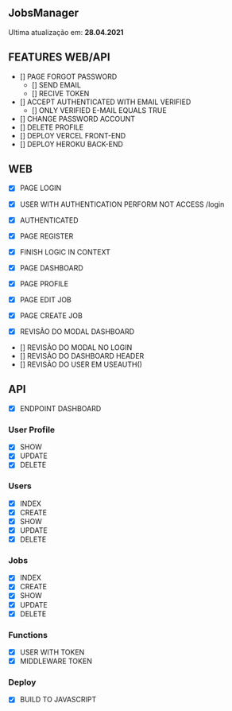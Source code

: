 ## JobsManager

Ultima atualização em: **28.04.2021**

## **FEATURES WEB/API**

- [] PAGE FORGOT PASSWORD
  - [] SEND EMAIL
  - [] RECIVE TOKEN
- [] ACCEPT AUTHENTICATED WITH EMAIL VERIFIED
  - [] ONLY VERIFIED E-MAIL EQUALS TRUE
- [] CHANGE PASSWORD ACCOUNT
- [] DELETE PROFILE
- [] DEPLOY VERCEL FRONT-END
- [] DEPLOY HEROKU BACK-END

## WEB

- [x] PAGE LOGIN
- [x] USER WITH AUTHENTICATION PERFORM NOT ACCESS /login
- [x] AUTHENTICATED
- [x] PAGE REGISTER

- [x] FINISH LOGIC IN CONTEXT
- [x] PAGE DASHBOARD
- [x] PAGE PROFILE
- [x] PAGE EDIT JOB
- [x] PAGE CREATE JOB
- [x] REVISÃO DO MODAL DASHBOARD
- [] REVISÃO DO MODAL NO LOGIN
- [] REVISÃO DO DASHBOARD HEADER
- [] REVISÃO DO USER EM USEAUTH()

## API

- [x] ENDPOINT DASHBOARD

### User Profile

- [x] SHOW
- [x] UPDATE
- [x] DELETE

### Users

- [x] INDEX
- [x] CREATE
- [x] SHOW
- [x] UPDATE
- [x] DELETE

### Jobs

- [x] INDEX
- [x] CREATE
- [x] SHOW
- [x] UPDATE
- [x] DELETE

### Functions

- [x] USER WITH TOKEN
- [x] MIDDLEWARE TOKEN

### Deploy

- [x] BUILD TO JAVASCRIPT
